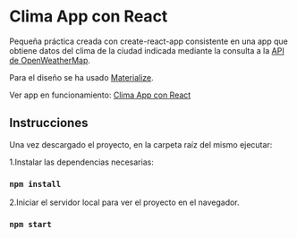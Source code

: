 # Clima App con React

Pequeña práctica creada con create-react-app consistente en una app que obtiene datos del clima de la ciudad indicada mediante la consulta a la [API de OpenWeatherMap](https://openweathermap.org/api).

Para el diseño se ha usado [Materialize](https://materializecss.com/).

Ver app en funcionamiento:
[Clima App con React](https://c0c-clima-react.netlify.app/)

## Instrucciones

Una vez descargado el proyecto, en la carpeta raíz del mismo ejecutar:

1.Instalar las dependencias necesarias:

### `npm install`

2.Iniciar el servidor local para ver el proyecto en el navegador.

### `npm start`
